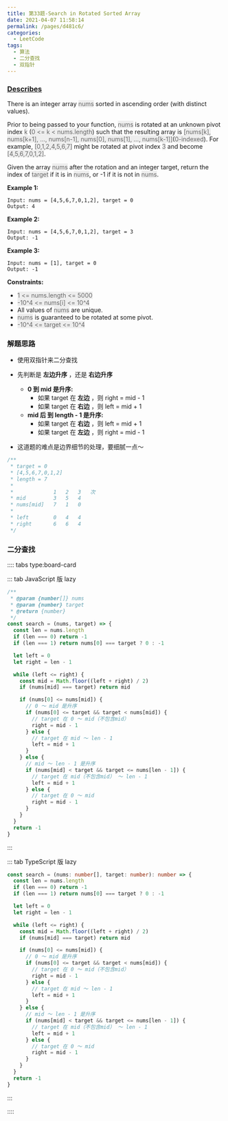 ```yaml
---
title: 第33题-Search in Rotated Sorted Array
date: 2021-04-07 11:58:14
permalink: /pages/d481c6/
categories:
  - LeetCode
tags:
  - 算法
  - 二分查找
  - 双指针
---
```


### [Describes](https://leetcode-cn.com/problems/search-in-rotated-sorted-array/)

There is an integer array <span style="background: #eee; color: #666;">nums</span> sorted in ascending order (with distinct values).

Prior to being passed to your function, <span style="background: #eee; color: #666;">nums</span> is rotated at an unknown pivot index <span style="background: #eee; color: #666;">k</span> (<span style="background: #eee; color: #666;">0 <= k < nums.length</span>) such that the resulting array is <span style="background: #eee; color: #666;">[nums[k], nums[k+1], ..., nums[n-1], nums[0], nums[1], ..., nums[k-1]]</span>(<span style="background: #eee; color: #666;">0-indexed</span>). For example, <span style="background: #eee; color: #666;">[0,1,2,4,5,6,7]</span> might be rotated at pivot index <span style="background: #eee; color: #666;">3</span> and become <span style="background: #eee; color: #666;">[4,5,6,7,0,1,2]</span>.

Given the array <span style="background: #eee; color: #666;">nums</span> after the rotation and an integer target, return the index of <span style="background: #eee; color: #666;">target</span> if it is in <span style="background: #eee; color: #666;">nums</span>, or -1 if it is not in <span style="background: #eee; color: #666;">nums</span>.

<!-- more -->

**Example 1:**

```
Input: nums = [4,5,6,7,0,1,2], target = 0
Output: 4
```

**Example 2:**

```
Input: nums = [4,5,6,7,0,1,2], target = 3
Output: -1
```

**Example 3:**

```
Input: nums = [1], target = 0
Output: -1
```

**Constraints:**

- <span style="background: #eee; color: #666;">1 <= nums.length <= 5000</span>
- <span style="background: #eee; color: #666;">-10^4 <= nums[i] <= 10^4</span>
- All values of <span style="background: #eee; color: #666;">nums</span> are unique.
- <span style="background: #eee; color: #666;">nums</span> is guaranteed to be rotated at some pivot.
- <span style="background: #eee; color: #666;">-10^4 <= target <= 10^4</span>

### 解题思路

- 使用双指针来二分查找
- 先判断是 **左边升序** ，还是 **右边升序**

  - **0 到 mid 是升序:**
    - 如果 target 在 **左边** ，则 right = mid - 1
    - 如果 target 在 **右边** ，则 left = mid + 1
  - **mid 后 到 length - 1 是升序:**
    - 如果 target 在 **右边** ，则 left = mid + 1
    - 如果 target 在 **左边** ，则 right = mid - 1

- 这道题的难点是边界细节的处理，要细腻一点～

```TypeScript
/**
 * target = 0
 * [4,5,6,7,0,1,2]
 * length = 7
 *
 *             1   2   3   次
 * mid         3   5   4
 * nums[mid]   7   1   0
 *
 * left        0   4   4
 * right       6   6   4
 */
```

### 二分查找

:::: tabs type:board-card

::: tab JavaScript 版 lazy

```JavaScript
/**
 * @param {number[]} nums
 * @param {number} target
 * @return {number}
 */
const search = (nums, target) => {
  const len = nums.length
  if (len === 0) return -1
  if (len === 1) return nums[0] === target ? 0 : -1

  let left = 0
  let right = len - 1

  while (left <= right) {
    const mid = Math.floor((left + right) / 2)
    if (nums[mid] === target) return mid

    if (nums[0] <= nums[mid]) {
      // 0 ～ mid 是升序
      if (nums[0] <= target && target < nums[mid]) {
        // target 在 0 ～ mid（不包含mid）
        right = mid - 1
      } else {
        // target 在 mid ～ len - 1
        left = mid + 1
      }
    } else {
      // mid ～ len - 1 是升序
      if (nums[mid] < target && target <= nums[len - 1]) {
        // target 在 mid（不包含mid） ～ len - 1
        left = mid + 1
      } else {
        // target 在 0 ～ mid
        right = mid - 1
      }
    }
  }
  return -1
}
```

:::

::: tab TypeScript 版 lazy

```TypeScript
const search = (nums: number[], target: number): number => {
  const len = nums.length
  if (len === 0) return -1
  if (len === 1) return nums[0] === target ? 0 : -1

  let left = 0
  let right = len - 1

  while (left <= right) {
    const mid = Math.floor((left + right) / 2)
    if (nums[mid] === target) return mid

    if (nums[0] <= nums[mid]) {
      // 0 ～ mid 是升序
      if (nums[0] <= target && target < nums[mid]) {
        // target 在 0 ～ mid（不包含mid）
        right = mid - 1
      } else {
        // target 在 mid ～ len - 1
        left = mid + 1
      }
    } else {
      // mid ～ len - 1 是升序
      if (nums[mid] < target && target <= nums[len - 1]) {
        // target 在 mid（不包含mid） ～ len - 1
        left = mid + 1
      } else {
        // target 在 0 ～ mid
        right = mid - 1
      }
    }
  }
  return -1
}
```

:::

::::
